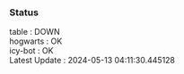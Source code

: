### Status


table : DOWN  
hogwarts : OK  
icy-bot : OK  
Latest Update : 2024-05-13 04:11:30.445128
